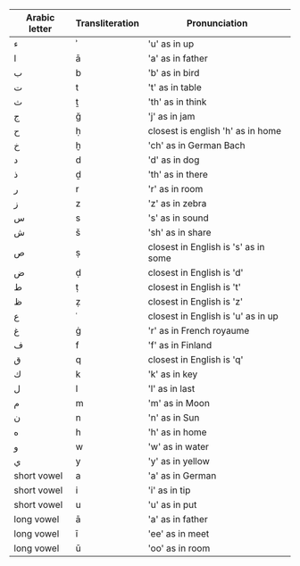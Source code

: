 | Arabic letter | Transliteration |Pronunciation|
|--|--|--|
| ء | ʾ | 'u' as in up|
| ا | ā | 'a' as in father |
| ب | b | 'b' as in bird|
| ت | t | 't' as in table|
| ث | ṯ | 'th' as in think|
| ج | ğ | 'j' as in jam|
| ح | ḥ | closest is english 'h' as in home |
| خ | ḫ | 'ch' as in German Bach|
| د | d | 'd' as in dog|
| ذ | ḏ | 'th' as in there|
| ر | r | 'r' as in room|
| ز | z | 'z' as in zebra|
| س | s | 's' as in sound|
| ش | š | 'sh' as in share|
| ص | ṣ | closest in English is 's' as in some|
| ض | ḍ | closest in English is 'd'|
| ط | ṭ | closest in English is 't'|
| ظ | ẓ | closest in English is 'z'|
| ع | ʿ | closest in English is 'u' as in up|
| غ | ġ | 'r' as in French royaume|
| ف | f | 'f' as in Finland|
| ق | q | closest in English is 'q'|
| ك | k | 'k' as in key|
| ل | l | 'l' as in last|
| م | m | 'm' as in Moon|
| ن | n | 'n' as in Sun|
| ه | h | 'h' as in home|
| و | w | 'w' as in water|
| ي | y | 'y' as in yellow|
|short vowel   | a | 'a' as in German|
|short vowel   | i | 'i' as in tip|
|short vowel   | u | 'u' as in put|
|long vowel   | ā | 'a' as in father|
|long vowel   | ī | 'ee' as in meet|
|long vowel   | ū | 'oo' as in room|
